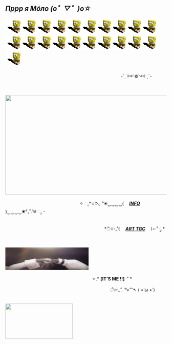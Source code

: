 ## ***Пррр я Мóло (o゜▽゜)o☆***
<img src="https://github.com/Molohyi4ik/Molohyi4ik/blob/d64001592a76c9f77bf9e68657ded39f5549cf8c/%D0%B1%D0%BE%D0%B1.gif"><img src="https://github.com/Molohyi4ik/Molohyi4ik/blob/d64001592a76c9f77bf9e68657ded39f5549cf8c/%D0%B1%D0%BE%D0%B1.gif"><img src="https://github.com/Molohyi4ik/Molohyi4ik/blob/d64001592a76c9f77bf9e68657ded39f5549cf8c/%D0%B1%D0%BE%D0%B1.gif"><img src="https://github.com/Molohyi4ik/Molohyi4ik/blob/d64001592a76c9f77bf9e68657ded39f5549cf8c/%D0%B1%D0%BE%D0%B1.gif"><img src="https://github.com/Molohyi4ik/Molohyi4ik/blob/d64001592a76c9f77bf9e68657ded39f5549cf8c/%D0%B1%D0%BE%D0%B1.gif"><img src="https://github.com/Molohyi4ik/Molohyi4ik/blob/d64001592a76c9f77bf9e68657ded39f5549cf8c/%D0%B1%D0%BE%D0%B1.gif"><img src="https://github.com/Molohyi4ik/Molohyi4ik/blob/d64001592a76c9f77bf9e68657ded39f5549cf8c/%D0%B1%D0%BE%D0%B1.gif"><img src="https://github.com/Molohyi4ik/Molohyi4ik/blob/d64001592a76c9f77bf9e68657ded39f5549cf8c/%D0%B1%D0%BE%D0%B1.gif"><img src="https://github.com/Molohyi4ik/Molohyi4ik/blob/d64001592a76c9f77bf9e68657ded39f5549cf8c/%D0%B1%D0%BE%D0%B1.gif"><img src="https://github.com/Molohyi4ik/Molohyi4ik/blob/d64001592a76c9f77bf9e68657ded39f5549cf8c/%D0%B1%D0%BE%D0%B1.gif"><img src="https://github.com/Molohyi4ik/Molohyi4ik/blob/d64001592a76c9f77bf9e68657ded39f5549cf8c/%D0%B1%D0%BE%D0%B1.gif"><img src="https://github.com/Molohyi4ik/Molohyi4ik/blob/d64001592a76c9f77bf9e68657ded39f5549cf8c/%D0%B1%D0%BE%D0%B1.gif"><img src="https://github.com/Molohyi4ik/Molohyi4ik/blob/d64001592a76c9f77bf9e68657ded39f5549cf8c/%D0%B1%D0%BE%D0%B1.gif"><img src="https://github.com/Molohyi4ik/Molohyi4ik/blob/d64001592a76c9f77bf9e68657ded39f5549cf8c/%D0%B1%D0%BE%D0%B1.gif"><img src="https://github.com/Molohyi4ik/Molohyi4ik/blob/d64001592a76c9f77bf9e68657ded39f5549cf8c/%D0%B1%D0%BE%D0%B1.gif"><img src="https://github.com/Molohyi4ik/Molohyi4ik/blob/d64001592a76c9f77bf9e68657ded39f5549cf8c/%D0%B1%D0%BE%D0%B1.gif"><img src="https://github.com/Molohyi4ik/Molohyi4ik/blob/d64001592a76c9f77bf9e68657ded39f5549cf8c/%D0%B1%D0%BE%D0%B1.gif"><img src="https://github.com/Molohyi4ik/Molohyi4ik/blob/d64001592a76c9f77bf9e68657ded39f5549cf8c/%D0%B1%D0%BE%D0%B1.gif"><img src="https://github.com/Molohyi4ik/Molohyi4ik/blob/d64001592a76c9f77bf9e68657ded39f5549cf8c/%D0%B1%D0%BE%D0%B1.gif"><img src="https://github.com/Molohyi4ik/Molohyi4ik/blob/d64001592a76c9f77bf9e68657ded39f5549cf8c/%D0%B1%D0%BE%D0%B1.gif"><img src="https://github.com/Molohyi4ik/Molohyi4ik/blob/d64001592a76c9f77bf9e68657ded39f5549cf8c/%D0%B1%D0%BE%D0%B1.gif">

ㅤㅤㅤㅤㅤㅤㅤㅤㅤㅤㅤㅤㅤㅤㅤㅤㅤㅤㅤㅤㅤㅤㅤㅤㅤㅤㅤㅤ-ˋˏ ༻❁༺ ˎˊ-


ㅤㅤㅤㅤ<img src="https://github.com/Molohyi4ik/Molohyi4ik/blob/15674e2ab1c470d37d0e3e9b9fb717567a0e5548/d509e10172085f0238247043b29e94a3.gif" width="750" height="310"/>

ㅤㅤㅤㅤㅤㅤㅤㅤㅤㅤㅤㅤㅤㅤㅤㅤㅤㅤ✧ ೃ*✩➮.; °❀‿‿‿‿(ㅤ [***INFO***](https://t.me/mlh4kinfo)ㅤ )‿‿‿‿❀°₊˚.༄ ೃ -

ㅤㅤㅤㅤㅤㅤㅤㅤㅤㅤㅤㅤㅤㅤㅤㅤㅤㅤㅤㅤㅤㅤㅤㅤ*ੈ✩‧₊˚꒰ㅤ [***ART TGC***](https://t.me/mlh4k)ㅤ ꒱⋆·˚ ༘ *


ㅤㅤㅤㅤㅤㅤㅤㅤㅤㅤㅤㅤㅤㅤㅤㅤㅤㅤㅤㅤㅤ<img src="https://github.com/Molohyi4ik/Molohyi4ik/blob/b2e70559ddceb11bfb7a8f158f56566900a1bd85/940d82291866c35ea449fc258aea45ff.gif" width="260" height="70"/>

ㅤㅤㅤㅤㅤㅤㅤㅤㅤㅤㅤㅤㅤㅤㅤㅤㅤㅤㅤㅤㅤ✧.* **[IT'S ME !!]** ·˚ *

ㅤㅤㅤㅤㅤㅤㅤㅤㅤㅤㅤㅤㅤㅤㅤㅤㅤ  ㅤㅤㅤㅤㅤㅤㅤㅤ*ੈ✩‧₊˚ˏˋ°•*⁀➷ ( •̀ ω •́ )

ㅤㅤㅤㅤㅤㅤㅤㅤㅤㅤㅤㅤㅤㅤㅤㅤㅤㅤㅤㅤㅤㅤㅤㅤ<img src="https://github.com/Molohyi4ik/Molohyi4ik/blob/fc05e4ce31812ded473d83844cb477109dc1f59c/%D0%BA%D0%BE%D1%82.gif" width="210" height="110"/>
